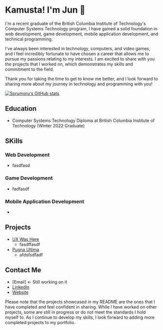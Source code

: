 # Kamusta! I'm Jun 👋

I'm a recent graduate of the British Columbia Institute of Technology's Computer Systems Technology program, I have gained a solid foundation in web development, game development, mobile application development, and technical programming.

I've always been interested in technology, computers, and video games, and I feel incredibly fortunate to have chosen a career that allows me to pursue my passions relating to my interests. I am excited to share with you the projects that I worked on, which demonstrates my skills and commitment to the field.

Thank you for taking the time to get to know me better, and I look forward to sharing more about my journey in technology and programming with you!

[![Sorumoru's GitHub stats](https://github-readme-stats.vercel.app/api?username=Sorumoru)](https://github.com/anuraghazra/github-readme-stats)

## Education
- Computer Systems Technology Diploma at British Columbia Institute of Technology (Winter 2022 Graduate)

## SKills
### Web Development
- fasdfasd
### Game Development
- fadfasdf
### Mobile Application Development
-

## Projects
- [UX Was Here](https://www.uxwashere.com/)
  - fasdffasdf
- [Pugna Ultima](https://github.com/Lukauigi/COMP_4956_PROJECT_PUGNA_ULTIMA)
  - afdsfsdfadf

## Contact Me
- [Email] <- Still working on it
- [LinkedIn](https://www.linkedin.com/in/jun-earl-solomon/)
- [Website](https://perso-webo.web.app/)

Please note that the projects showcased in my README are the ones that I have completed and feel confident in sharing. While I have worked on other projects, some are still in progress or do not meet the standards I hold myself to. As I continue to develop my skills, I look forward to adding more completed projects to my portfolio.
